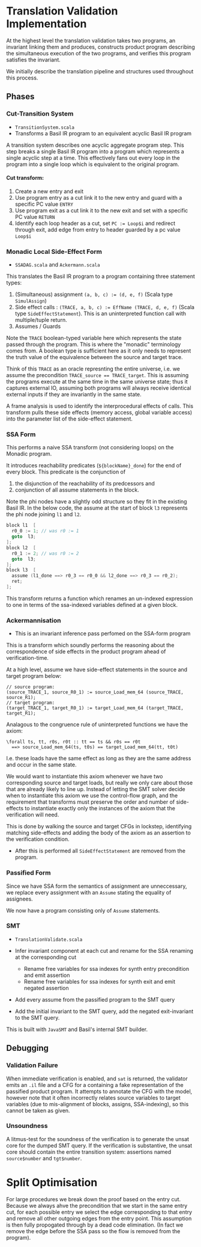 # Translation Validation Implementation

At the highest level the translation validation takes two programs, an invariant linking them
and produces, constructs product program describing the simultaneous execution of the two programs, 
and verifies this program satisfies the invariant.

We initially describe the translation pipeline and structures used throughout this process.

## Phases

### Cut-Transition System

- `TransitionSystem.scala`
- Transforms a Basil IR program to an equivalent acyclic Basil IR program

A transition system describes one acyclic aggregate program step. This step breaks a single 
Basil IR program into a program which represents a single acyclic step at a time.
This effectively fans out every loop in the program into a single loop which is equivalent
to the original program.

#### Cut transform:

  1. Create a new entry and exit
  2. Use program entry as a cut link it to the new entry and guard with a specific PC value `ENTRY`
  3. Use program exit as a cut link it to the new exit and set with a specific PC value `RETURN`
  2. Identify each loop header as a cut, set `PC := Loop$i` and redirect through exit, add edge 
     from entry to header guarded by a pc value `Loop$i`

### Monadic Local Side-Effect Form

- `SSADAG.scala` and `Ackermann.scala`

This translates the Basil IR program to a program containing three statement types:

1. (Simultaneous) assignment `(a, b, c) := (d, e, f)` (Scala type `SimulAssign`)
2. Side effect calls : `(TRACE, a, b, c) := EffName (TRACE, d, e, f)` (Scala type `SideEffectStatement`). 
  This is an uninterpreted function call with multiple/tuple return.
3. Assumes / Guards

Note the `TRACE` boolean-typed variable here which represents the state passed through the program.
This is where the "monadic" terminology comes from. A boolean type is sufficient here as it only 
needs to represent the truth value of the equivalence between the source and target trace.

Think of this `TRACE` as an oracle represnting the entire universe, i.e. we assume
the precondition `TRACE_source == TRACE_target`. This is assuming the programs execute at the
same time in the same universe state; thus it captures external IO, assuming
both programs will always receive identical external inputs if they are invariantly 
in the same state.

A frame analysis is used to identify the interprocedural effects of calls. This transform
pulls these side effects (memory access, global variable access) into the parameter list
of the side-effect statement.

### SSA Form

This performs a naive SSA transform (not considering loops) on the Monadic program.

It introduces reachability predicates (`${blockName}_done`) for the end of every block. 
This predicate is the conjunction of 

1. the disjunction of the reachability of its predcessors and
2. conjunction of all assume statements in the block.

Note the phi nodes have a slightly odd structure so they fit in the existing Basil IR.
In the below code, the assume at the start of block `l3` represents the phi node
joining `l1` and `l2`.


```c
block l1  [
  r0_0 := 1; // was r0 := 1
  goto  l3;
];
block l2  [
  r0_1 := 2; // was r0 := 2
  goto  l3;
];
block l3  [
  assume (l1_done ==> r0_3 == r0_0 && l2_done ==> r0_3 == r0_2);
  ret; 
];
```

This transform returns a function which renames an un-indexed expression 
to one in terms of the ssa-indexed variables defined at a given block.

### Ackermannisation

- This is an invariant inference pass perfomed on the SSA-form program

This is a transform which soundly performs the reasoning about the correspondence of
side effects in the product program ahead of verification-time. 

At a high level, assume we have side-effect statements in the source and target program below:

```
// source program:
(source_TRACE_1, source_R0_1) := source_Load_mem_64 (source_TRACE, source_R1);
// target program:
(target_TRACE_1, target_R0_1) := target_Load_mem_64 (target_TRACE, target_R1);
```

Analagous to the congruence rule of uninterpreted functions we have the axiom:

```
\forall ts, tt, r0s, r0t :: tt == ts && r0s == r0t 
  ==> source_Load_mem_64(ts, t0s) == target_Load_mem_64(tt, t0t)
```

I.e. these loads have the same effect as long as they are the same address and occur
in the same state.

We would want to instantiate this axiom whenever we have two corresponding
source and target loads, but really we only care about those that
are already likely to line up. Instead of letting the SMT solver
decide when to instantiate this axiom we use the control-flow graph, 
and the requirement that transforms must preserve the order and number
of side-effects to instantiate exactly only the instances of the axiom that
the verification will need.

This is done by walking the source and target CFGs in lockstep,
identifying matching side-effects and adding the
body of the axiom as an assertion to the verification condition.

- After this is performed all `SideEffectStatement` are removed from the program.

### Passified Form

Since we have SSA form the semantics of assignment are unneccessary, we replace
every assignment with an `Assume` stating the equality of assignees.

We now have a program consisting only of `Assume` statements.

### SMT

- `TranslationValidate.scala`

- Infer invariant component at each cut and rename for the SSA renaming at the corresponding cut
  - Rename free variables for ssa indexes for synth entry precondition and emit assertion
  - Rename free variables for ssa indexes for synth exit and emit negated assertion
- Add every assume from the passified program to the SMT query
- Add the initial invariant to the SMT query, add the negated exit-invariant to the SMT query.

This is built with `JavaSMT` and Basil's internal SMT builder.


## Debugging

### Validation Failure

When immediate verification is enabled, and `sat` is returned, the validator emits an `.il` file and a 
CFG for a containing a fake representation of the passified product
program. It attempts to annotate the CFG with the model, however note that it often
incorrectly relates source variables to target variables (due to mis-alignment of blocks, assigns, SSA-indexing), 
so this cannot be taken as given.

### Unsoundness

A litmus-test for the soundness of the verification is to generate the unsat core for the dumped SMT query.
If the verification is substantive, the unsat core should contain the entire transition system:
assertions named `source$number` and `tgt$number`.


# Split Optimisation

For large procedures we break down the proof based on the entry cut. Because we always ahve the precondition
that we start in the same entry cut, for each possible entry we select the edge corresponding to that
entry and remove all other outgoing edges from the entry point. This assumption is then fully propogated
through by a dead code elimination. (In fact we remove the edge before the SSA pass so the flow is removed from the program).

